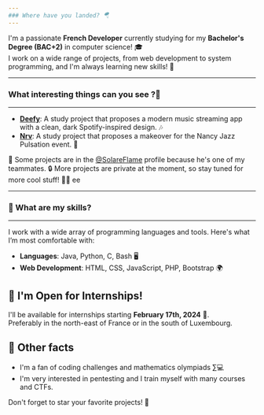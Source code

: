 ```yaml
---
### Where have you landed? 🪂
---
```


I'm a passionate **French Developer** currently studying for my **Bachelor's Degree (BAC+2)** in computer science! 🎓  
I work on a wide range of projects, from web development to system programming, and I'm always learning new skills! 🌱

---
### What interesting things can you see ?📍
---

- **[Deefy](https://github.com/Valentxn7/Deefy)**: A study project that proposes a modern music streaming app with a clean, dark Spotify-inspired design. 🎶
- **[Nrv](https://github.com/SolareFlame/Nrv)**: A study project that proposes a makeover for the Nancy Jazz Pulsation event. 🎉  

🧷 Some projects are in the [@SolareFlame](https://github.com/SolareFlame) profile because he's one of my teammates.
🔒 More projects are private at the moment, so stay tuned for more cool stuff! 🕵️‍♂️
ee

---
### 🔧 What are my skills?
---

I work with a wide array of programming languages and tools. Here's what I’m most comfortable with:  
- **Languages**: Java, Python, C, Bash 🖥️  
- **Web Development**: HTML, CSS, JavaScript, PHP, Bootstrap 🌍  

## 🎯 I'm Open for Internships!
I'll be available for internships starting **February 17th, 2024** 💼.  
Preferably in the north-east of France or in the south of Luxembourg.

## 🌟 Other facts
- I'm a fan of coding challenges and mathematics olympiads ∑💻  
- I'm very interested in pentesting and I train myself with many courses and CTFs.

Don't forget to star your favorite projects! 🌟
